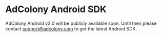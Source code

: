 AdColony Android SDK
====================
AdColony Android v2.0 will be publicly available soon. Until then please contact support@adcolony.com to get the latest Android SDK.
